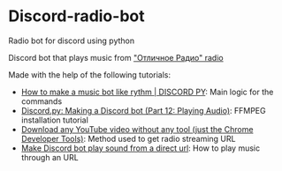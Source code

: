 # Discord-radio-bot
Radio bot for discord using python  

Discord bot that plays music from ["Отличное Радио" radio](https://top-radio.ru/web/otlichnoe)  

Made with the help of the following tutorials:  
- [How to make a music bot like rythm | DISCORD PY](https://youtu.be/jHZlvRr9KxM): Main logic for the commands
- [Discord.py: Making a Discord bot (Part 12: Playing Audio)](https://youtu.be/MbhXIddT2YY): FFMPEG installation tutorial
- [Download any YouTube video without any tool (just the Chrome Developer Tools)](https://youtu.be/_eZeBg0jLy4): Method used to get radio streaming URL
- [Make Discord bot play sound from a direct url](https://stackoverflow.com/questions/63665456/make-discord-bot-play-sound-from-a-direct-url): How to play music through  an URL  

